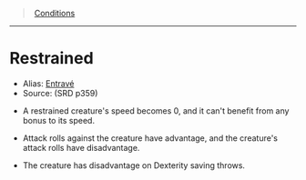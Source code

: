 ﻿> [Conditions](srd_conditions.md)

---

# Restrained

- Alias: [Entravé](hd_conditions_entrave.md)
- Source: (SRD p359)

* A restrained creature's speed becomes 0, and it can't benefit from any bonus to its speed.

* Attack rolls against the creature have advantage, and the creature's attack rolls have disadvantage.

* The creature has disadvantage on Dexterity saving throws.


